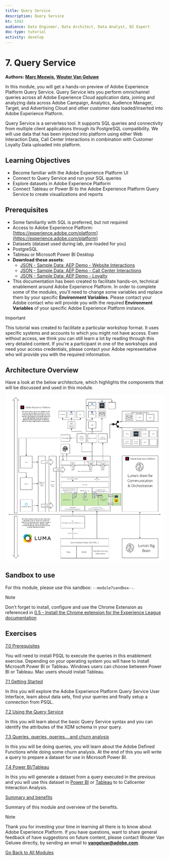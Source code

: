 ```yaml
---
title: Query Service
description: Query Service
kt: 5342
audience: Data Engineer, Data Architect, Data Analyst, BI Expert
doc-type: tutorial
activity: develop
---
```


# 7. Query Service

**Authors: [Marc Meewis](https://www.linkedin.com/in/marcmeewis/), [Wouter Van Geluwe](https://www.linkedin.com/in/woutervangeluwe/)**

In this module, you will get a hands-on preview of Adobe Experience Platform Query Service. Query Service lets you perform omnichannel queries across all Adobe Experience Cloud application data, joining and analyzing data across Adobe Campaign, Analytics, Audience Manager, Target, and Advertising Cloud and other customer data loaded/inserted into Adobe Experience Platform.

Query Service is a serverless tool. It supports SQL queries and connectivity from multiple client applications through its PostgreSQL compatibility.
We will use data that has been injected into platform using either Web Interaction Data, Call Center Interactions in combination with Customer Loyalty Data uploaded into platform.

## Learning Objectives

- Become familiar with the Adobe Experience Platform UI
- Connect to Query Service and run your SQL queries
- Explore datasets in Adobe Experience Platform
- Connect Tableau or Power BI to the Adobe Experience Platform Query Service to create visualizations and reports

## Prerequisites

- Some familiarity with SQL is preferred, but not required
- Access to Adobe Experience Platform: [https://experience.adobe.com/platform](https://experience.adobe.com/platform)
- Datasets (dataset used during lab, pre-loaded for you)
- PostgreSQL
- Tableau or Microsoft Power BI Desktop
- **Download these assets**: 
  - [JSON - Sample Data: AEP Demo - Website Interactions](./../../assets/json/m7_ee.json)
  - [JSON - Sample Data: AEP Demo - Call Center Interactions](./../../assets/json/m7_callcenter.json)
  - [JSON - Sample Data: AEP Demo - Loyalty](./../../assets/json/m7_loyalty.json)
- This documentation has been created to facilitate hands-on, technical enablement around Adobe Experience Platform. In order to complete some of the modules, you'll need to change some variables and replace them by your specific **Environment Variables**. Please contact your Adobe contact who will provide you with the required **Environment Variables** of your specific Adobe Experience Platform instance.

>[!IMPORTANT]
>
>This tutorial was created to facilitate a particular workshop format. It uses specific systems and accounts to which you might not have access. Even without access, we think you can still learn a lot by reading through this very detailed content. If you're a participant in one of the workshops and need your access credentials, please contact your Adobe representative who will provide you with the required information.

## Architecture Overview

Have a look at the below architecture, which highlights the components that will be discussed and used in this module.

![Architecture Overview](../../assets/images/architecturem7.png)

## Sandbox to use

For this module, please use this sandbox: `--module7sandbox--`.

>[!NOTE]
>
>Don't forget to install, configure and use the Chrome Extension as referenced in [0.5 - Install the Chrome extension for the Experience League documentation](../module0/ex5.md)

## Exercises

[7.0 Prerequisites](./ex0.md)

You will need to install PSQL to execute the queries in this enablement exercise. Depending on your operating system you will have to install Microsoft Power BI or Tableau. Windows users can choose between Power BI or Tableau. Mac users should install Tableau.

[7.1 Getting Started](./ex1.md)

In this you will explore the Adobe Experience Platform Query Service User Interface, learn about data sets, find your queries and finally setup a connection from PSQL.

[7.2 Using the Query Service](./ex2.md)

In this you will learn about the basic Query Service syntax and you can identify the attributes of the XDM schema in your query.

[7.3 Queries, queries, queries...  and churn analysis](./ex3.md)

In this you will be doing queries, you will learn about the Adobe Defined Functions while doing some churn analysis. At the end of this you will write a query to prepare a dataset for use in Microsoft Power BI.

[7.4 Power BI/Tableau](./ex4.md)

In this you will generate a dataset from a query executed in the previous and you will use this dataset in [Power BI](./ex5.md) or [Tableau](./ex6.md) to to Callcenter Interaction Analysis.

[Summary and benefits](./summary.md)

Summary of this module and overview of the benefits.

>[!NOTE]
>
>Thank you for investing your time in learning all there is to know about Adobe Experience Platform. If you have questions, want to share general feedback of have suggestions on future content, please contact Wouter Van Geluwe directly, by sending an email to **vangeluw@adobe.com**.

[Go Back to All Modules](../../overview.md)
